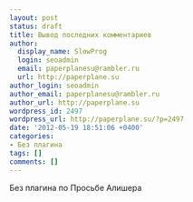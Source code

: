 ```yaml
---
layout: post
status: draft
title: Вывод последних комментариев
author:
  display_name: SlowProg
  login: seoadmin
  email: paperplanesu@rambler.ru
  url: http://paperplane.su
author_login: seoadmin
author_email: paperplanesu@rambler.ru
author_url: http://paperplane.su
wordpress_id: 2497
wordpress_url: http://paperplane.su/?p=2497
date: '2012-05-19 18:51:06 +0400'
categories:
- Без плагина
tags: []
comments: []
---
```

<p>Без плагина по Просьбе Алишера</p>
